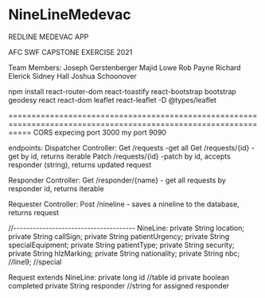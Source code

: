 # NineLineMedevac

REDLINE MEDEVAC APP

AFC SWF CAPSTONE EXERCISE 2021


Team Members:   Joseph Gerstenberger
                Majid Lowe
                Rob Payne
                Richard Elerick
                Sidney Hall
                Joshua Schoonover

npm install
                    react-router-dom
                    react-toastify
                    react-bootstrap
                    bootstrap
                    geodesy
                    react react-dom leaflet
                    react-leaflet
                    -D @types/leaflet
                    
=================================================================================================================
CORS expecing port 3000
my port 9090

endpoints:
Dispatcher Controller:
Get /requests -get all
Get /requests/{id} -get by id, returns iterable<requests>
Patch /requests/{id} -patch by id, accepts responder (string), returns updated request

Responder Controller:
Get /responder/{name} - get all requests by responder id, returns iterable<requests>

Requester Controller:
Post /nineline - saves a nineline to the database, returns request

//--------------------------------------
NineLine:
    private String location;
    private String callSign;
    private String patientUrgency;
    private String specialEquipment;
    private String patientType;
    private String security;
    private String hlzMarking;
    private String nationality;
    private String nbc; //line9; //special

Request extends NineLine:
    private long id //table id
    private boolean completed
    private String responder //string for assigned responder


